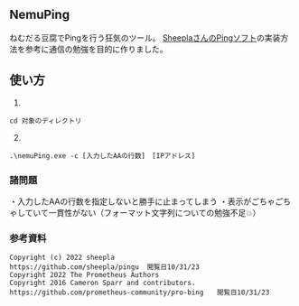 ## NemuPing
ねむだる豆腐でPingを行う狂気のツール。
[SheeplaさんのPingソフト](https://github.com/sheepla/pingu)の実装方法を参考に通信の勉強を目的に作りました。

## 使い方
1.
```
cd 対象のディレクトリ
```
2.
```
.\nemuPing.exe -c [入力したAAの行数]　[IPアドレス]
```

### 諸問題
・入力したAAの行数を指定しないと勝手に止まってしまう
・表示がごちゃごちゃしていて一貫性がない（フォーマット文字列についての勉強不足💥）


### 参考資料
```
Copyright (c) 2022 sheepla
https://github.com/sheepla/pingu  閲覧日10/31/23
Copyright 2022 The Prometheus Authors
Copyright 2016 Cameron Sparr and contributors.
https://github.com/prometheus-community/pro-bing　　閲覧日10/31/23 
```